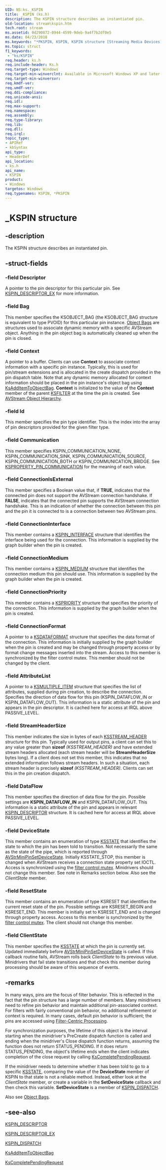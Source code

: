 ```yaml
---
UID: NS:ks._KSPIN
title: _KSPIN (ks.h)
description: The KSPIN structure describes an instantiated pin.
old-location: stream\kspin.htm
tech.root: stream
ms.assetid: 0d290872-0944-4599-9deb-9a4f7b2df0e5
ms.date: 04/23/2018
ms.keywords: "*PKSPIN, KSPIN, KSPIN structure [Streaming Media Devices], PKSPIN, PKSPIN structure pointer [Streaming Media Devices], _KSPIN, avstruct_9453feff-ba40-4f54-bdb6-07f4f31548aa.xml, ks/KSPIN, ks/PKSPIN, stream.kspin"
ms.topic: struct
f1_keywords:
 - "ks/KSPIN"
req.header: ks.h
req.include-header: Ks.h
req.target-type: Windows
req.target-min-winverclnt: Available in Microsoft Windows XP and later operating systems and in Microsoft DirectX 8.0 and later versions.
req.target-min-winversvr: 
req.kmdf-ver: 
req.umdf-ver: 
req.ddi-compliance: 
req.unicode-ansi: 
req.idl: 
req.max-support: 
req.namespace: 
req.assembly: 
req.type-library: 
req.lib: 
req.dll: 
req.irql: 
topic_type:
- APIRef
- kbSyntax
api_type:
- HeaderDef
api_location:
- ks.h
api_name:
- KSPIN
product:
- Windows
targetos: Windows
req.typenames: KSPIN, *PKSPIN
---
```


# _KSPIN structure


## -description


The KSPIN structure describes an instantiated pin.


## -struct-fields




### -field Descriptor

A pointer to the pin descriptor for this particular pin. See <a href="https://docs.microsoft.com/windows-hardware/drivers/ddi/content/ks/ns-ks-_kspin_descriptor_ex">KSPIN_DESCRIPTOR_EX</a> for more information.


### -field Bag

This member specifies the KSOBJECT_BAG (the KSOBJECT_BAG structure is equivalent to type PVOID) for this particular pin instance. <a href="https://docs.microsoft.com/windows-hardware/drivers/stream/object-bags">Object Bags</a> are structures used to associate dynamic memory with a specific AVStream object. Anything in the pin object bag is automatically cleaned up when the pin is closed.


### -field Context

A pointer to a buffer. Clients can use <b>Context</b> to associate context information with a specific pin instance. Typically, this is used for pin/stream extensions and is allocated in the create dispatch provided in the pin dispatch table. Note that any dynamic memory allocated for context information should be placed in the pin instance's object bag using <a href="https://docs.microsoft.com/windows-hardware/drivers/ddi/content/ks/nf-ks-ksadditemtoobjectbag">KsAddItemToObjectBag</a>. <b>Context</b> is initialized to the value of the <b>Context</b> member of the parent <a href="https://docs.microsoft.com/windows-hardware/drivers/ddi/content/ks/ns-ks-_ksfilter">KSFILTER</a> at the time the pin is created. See <a href="https://docs.microsoft.com/windows-hardware/drivers/stream/avstream-object-hierarchy">AVStream Object Hierarchy</a>.


### -field Id

This member specifies the pin type identifier. This is the index into the array of pin descriptors provided for the given filter type.


### -field Communication

This member specifies KSPIN_COMMUNICATION_NONE, KSPIN_COMMUNICATION_SINK, KSPIN_COMMUNICATION_SOURCE, KSPIN_COMMUNICATION_BOTH or KSPIN_COMMUNICATION_BRIDGE. See <a href="https://docs.microsoft.com/windows-hardware/drivers/stream/ksproperty-pin-communication">KSPROPERTY_PIN_COMMUNICATION</a> for the meaning of each value. 


### -field ConnectionIsExternal

This member specifies a Boolean value that, if <b>TRUE</b>, indicates that the connected pin does not support the AVStream connection handshake. If <b>FALSE</b>, indicates that the connected pin supports the AVStream connection handshake. This is an indication of whether the connection between this pin and the pin it is connected to is a connection between two AVStream pins.


### -field ConnectionInterface

This member contains a <a href="https://docs.microsoft.com/previous-versions/ff563537(v=vs.85)">KSPIN_INTERFACE</a> structure that identifies the interface being used for the connection. This information is supplied by the graph builder when the pin is created.


### -field ConnectionMedium

This member contains a <a href="https://docs.microsoft.com/previous-versions/ff563538(v=vs.85)">KSPIN_MEDIUM</a> structure that identifies the connection medium this pin should use. This information is supplied by the graph builder when the pin is created.


### -field ConnectionPriority

This member contains a <a href="https://docs.microsoft.com/windows-hardware/drivers/ddi/content/ks/ns-ks-kspriority">KSPRIORITY</a> structure that specifies the priority of the connection. This information is supplied by the graph builder when the pin is created.


### -field ConnectionFormat

A pointer to a <a href="https://docs.microsoft.com/windows-hardware/drivers/ddi/content/ks/ns-ks-ksdataformat">KSDATAFORMAT</a> structure that specifies the data format of the connection. This information is initially supplied by the graph builder when the pin is created and may be changed through property access or by format change messages inserted into the stream. Access to this member is synchronized by the filter control mutex. This member should not be changed by the client.


### -field AttributeList

A pointer to a <a href="https://docs.microsoft.com/windows-hardware/drivers/ddi/content/ks/ns-ks-ksmultiple_item">KSMULTIPLE_ITEM</a> structure that specifies the list of attributes, supplied during pin creation, to describe the connection. Specifies the direction of data flow for this pin (KSPIN_DATAFLOW_IN or KSPIN_DATAFLOW_OUT). This information is a static attribute of the pin and appears in the pin descriptor. It is cached here for access at IRQL above PASSIVE_LEVEL.


### -field StreamHeaderSize

This member indicates the size in bytes of each <a href="https://docs.microsoft.com/windows-hardware/drivers/ddi/content/ks/ns-ks-ksstream_header">KSSTREAM_HEADER</a> structure for this pin. Typically used for output pins, a client can set this to any value greater than <b>sizeof</b><i> (KSSTREAM_HEADER)</i> and have extended stream headers allocated (each stream header will be <b>StreamHeaderSize</b> bytes long). If a client does not set this member, this indicates that no extended information follows stream headers. In such a situation, each stream header is precisely <b>sizeof</b><i> (KSSTREAM_HEADER)</i>. Clients can set this in the pin creation dispatch.


### -field DataFlow

This member specifies the direction of data flow for the pin.  Possible settings are <b>KSPIN_DATAFLOW_IN</b>  and KSPIN_DATAFLOW_OUT.  This information is a static attribute of the pin and appears in relevant <a href="https://docs.microsoft.com/windows-hardware/drivers/ddi/content/ks/ns-ks-kspin_descriptor">KSPIN_DESCRIPTOR</a> structure. It is cached here for access at IRQL above PASSIVE_LEVEL.


### -field DeviceState

This member contains an enumeration of type <a href="https://docs.microsoft.com/windows-hardware/drivers/ddi/content/ks/ne-ks-ksstate">KSSTATE</a> that identifies the state to which the pin has been told to transition. Not necessarily the same as the state of the pipe, which is reported through <a href="https://docs.microsoft.com/windows-hardware/drivers/ddi/content/ks/nc-ks-pfnkspinsetdevicestate">AVStrMiniPinSetDeviceState</a>. Initially KSSTATE_STOP, this member is changed when AVStream receives a connection state property set IOCTL. Access is synchronized using the <a href="https://docs.microsoft.com/windows-hardware/drivers/stream/filter-control-mutex-in-avstream">filter control mutex</a>. Minidrivers should not change this member. See note in Remarks section below. Also see the <i>ClientState</i> member.


### -field ResetState

This member contains an enumeration of type KSRESET that identifies the current reset state of the pin. Possible settings are KSRESET_BEGIN and KSRESET_END. This member is initially set to KSRESET_END and is changed through property access. Access to this member is synchronized by the <a href="https://docs.microsoft.com/windows-hardware/drivers/stream/filter-control-mutex-in-avstream">filter control mutex</a>. The client should not change this member.


### -field ClientState

This member specifies the <a href="https://docs.microsoft.com/windows-hardware/drivers/ddi/content/ks/ne-ks-ksstate">KSSTATE</a> at which the pin is currently set. Updated immediately before <a href="https://docs.microsoft.com/windows-hardware/drivers/ddi/content/ks/nc-ks-pfnkspinsetdevicestate">AVStrMiniPinSetDeviceState</a> is called. If this callback routine fails, AVStream rolls back <i>ClientState</i> to its previous value. Minidrivers that fail state transitions and that check this member during processing should be aware of this sequence of events.


## -remarks



In many ways, pins are the focus of filter behavior. This is reflected in the fact that the pin structure has a large number of members. Many minidrivers need to refine pin behavior and maintain additional pin-associated context. For filters with fairly conventional pin behavior, no additional refinement or context is required. In many cases, default pin behavior is sufficient; the pins are accessed using <a href="https://docs.microsoft.com/windows-hardware/drivers/stream/filter-centric-processing">Filter-Centric Processing</a>.

For synchronization purposes, the lifetime of this object is the interval starting when the minidriver's PreCreate dispatch function is called and ending when the minidriver's Close dispatch function returns, assuming the function does not return STATUS_PENDING. If it does return STATUS_PENDING, the object's lifetime ends when the client indicates completion of the close request by calling <a href="https://docs.microsoft.com/windows-hardware/drivers/ddi/content/ks/nf-ks-kscompletependingrequest">KsCompletePendingRequest</a>.

If the minidriver needs to determine whether it has been told to go to a specific <a href="https://docs.microsoft.com/windows-hardware/drivers/ddi/content/ks/ne-ks-ksstate">KSSTATE</a>, comparing the value of the <b>DeviceState</b> member of KSPIN to that state is not a reliable method. Instead, either look at the <i>ClientState</i> member, or create a variable in the <b>SetDeviceState</b> callback and then check this variable. <b>SetDeviceState</b> is a member of <a href="https://docs.microsoft.com/windows-hardware/drivers/ddi/content/ks/ns-ks-_kspin_dispatch">KSPIN_DISPATCH</a>.

Also see <a href="https://docs.microsoft.com/windows-hardware/drivers/stream/object-bags">Object Bags</a>.




## -see-also




<a href="https://docs.microsoft.com/windows-hardware/drivers/ddi/content/ks/ns-ks-kspin_descriptor">KSPIN_DESCRIPTOR</a>



<a href="https://docs.microsoft.com/windows-hardware/drivers/ddi/content/ks/ns-ks-_kspin_descriptor_ex">KSPIN_DESCRIPTOR_EX</a>



<a href="https://docs.microsoft.com/windows-hardware/drivers/ddi/content/ks/ns-ks-_kspin_dispatch">KSPIN_DISPATCH</a>



<a href="https://docs.microsoft.com/windows-hardware/drivers/ddi/content/ks/nf-ks-ksadditemtoobjectbag">KsAddItemToObjectBag</a>



<a href="https://docs.microsoft.com/windows-hardware/drivers/ddi/content/ks/nf-ks-kscompletependingrequest">KsCompletePendingRequest</a>
 

 

